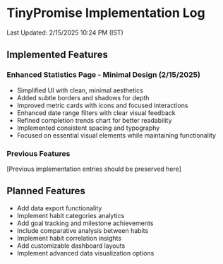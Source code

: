 # TinyPromise Implementation Log

Last Updated: 2/15/2025 10:24 PM (IST)

## Implemented Features

### Enhanced Statistics Page - Minimal Design (2/15/2025)
- Simplified UI with clean, minimal aesthetics
- Added subtle borders and shadows for depth
- Improved metric cards with icons and focused interactions
- Enhanced date range filters with clear visual feedback
- Refined completion trends chart for better readability
- Implemented consistent spacing and typography
- Focused on essential visual elements while maintaining functionality

### Previous Features
[Previous implementation entries should be preserved here]

## Planned Features
- Add data export functionality
- Implement habit categories analytics
- Add goal tracking and milestone achievements
- Include comparative analysis between habits
- Implement habit correlation insights
- Add customizable dashboard layouts
- Implement advanced data visualization options